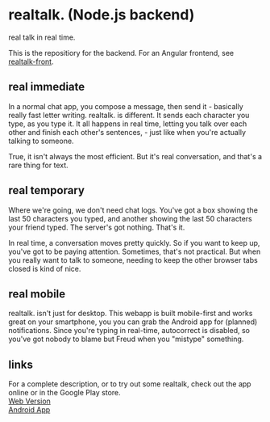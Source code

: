 realtalk. (Node.js backend)
=====
real talk in real time.

This is the repositiory for the backend. For an Angular frontend,
see [realtalk-front](https://github.com/whenther/realtalk-front).  


real immediate
--------------
In a normal chat app, you compose a message, then send it -
basically really fast letter writing. realtalk. is different. It sends 
each character you type, as you type it. It all happens in real time, 
letting you talk over each other and finish each other's sentences, -
just like when you're actually talking to someone.  

True, it isn't always the most efficient. But it's real conversation, 
and that's a rare thing for text.

real temporary
--------------
Where we're going, we don't need chat logs. You've got a box showing the last 50
characters you typed, and another showing the last 50 characters your friend 
typed. The server's got nothing. That's it.

In real time, a conversation moves pretty quickly. So if you want to keep up,
you've got to be paying attention. Sometimes, that's not practical. But when you
really want to talk to someone, needing to keep the other browser tabs closed 
is kind of nice.

real mobile
-----------
realtalk. isn't just for desktop. This webapp is built mobile-first and works 
great on your smartphone, you you can grab the Android app for (planned) 
notifications. Since you're typing in real-time, autocorrect is disabled, 
so you've got nobody to blame but Freud when you "mistype" something.


links
------
For a complete description, or to try out some realtalk,
check out the app online or in the Google Play store.  
[Web Version](http://realtalk.whentheresawill.net)  
[Android App](https://play.google.com/store/apps/details?id=net.whentheresawill.realtalk)  